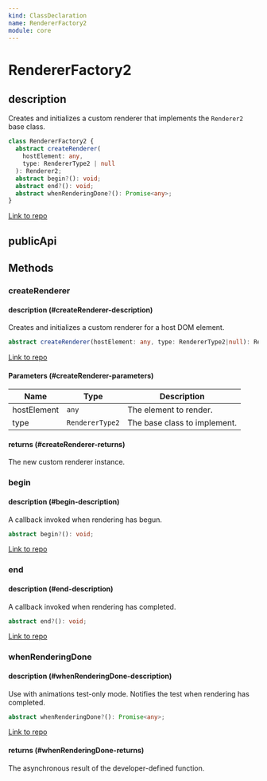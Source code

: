 ```yaml
---
kind: ClassDeclaration
name: RendererFactory2
module: core
---
```


# RendererFactory2

## description

Creates and initializes a custom renderer that implements the `Renderer2` base class.

```ts
class RendererFactory2 {
  abstract createRenderer(
    hostElement: any,
    type: RendererType2 | null
  ): Renderer2;
  abstract begin?(): void;
  abstract end?(): void;
  abstract whenRenderingDone?(): Promise<any>;
}
```

[Link to repo](https://github.com/timdeschryver/angular/blob/master/packages/core/src/render/api.ts#L55-L76)

## publicApi

## Methods

### createRenderer

#### description (#createRenderer-description)

Creates and initializes a custom renderer for a host DOM element.

```ts
abstract createRenderer(hostElement: any, type: RendererType2|null): Renderer2;
```

[Link to repo](https://github.com/timdeschryver/angular/blob/master/packages/core/src/render/api.ts#L62-L62)

#### Parameters (#createRenderer-parameters)

| Name        | Type            | Description                  |
| ----------- | --------------- | ---------------------------- |
| hostElement | `any`           | The element to render.       |
| type        | `RendererType2` | The base class to implement. |

#### returns (#createRenderer-returns)

The new custom renderer instance.

### begin

#### description (#begin-description)

A callback invoked when rendering has begun.

```ts
abstract begin?(): void;
```

[Link to repo](https://github.com/timdeschryver/angular/blob/master/packages/core/src/render/api.ts#L66-L66)

### end

#### description (#end-description)

A callback invoked when rendering has completed.

```ts
abstract end?(): void;
```

[Link to repo](https://github.com/timdeschryver/angular/blob/master/packages/core/src/render/api.ts#L70-L70)

### whenRenderingDone

#### description (#whenRenderingDone-description)

Use with animations test-only mode. Notifies the test when rendering has completed.

```ts
abstract whenRenderingDone?(): Promise<any>;
```

[Link to repo](https://github.com/timdeschryver/angular/blob/master/packages/core/src/render/api.ts#L75-L75)

#### returns (#whenRenderingDone-returns)

The asynchronous result of the developer-defined function.
